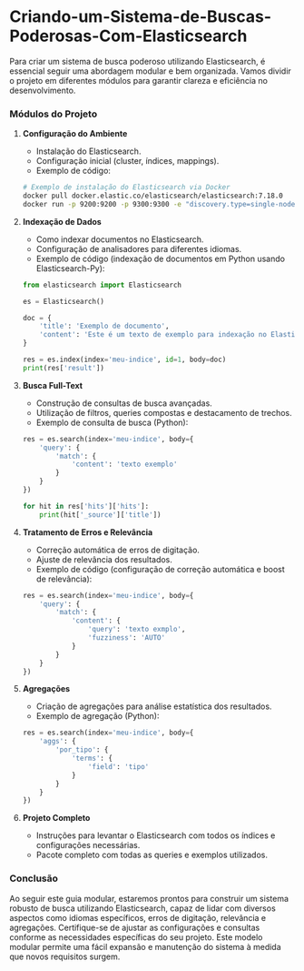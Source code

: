 # Criando-um-Sistema-de-Buscas-Poderosas-Com-Elasticsearch

Para criar um sistema de busca poderoso utilizando Elasticsearch, é essencial seguir uma abordagem modular e bem organizada. Vamos dividir o projeto em diferentes módulos para garantir clareza e eficiência no desenvolvimento.

### Módulos do Projeto

1. **Configuração do Ambiente**
   - Instalação do Elasticsearch.
   - Configuração inicial (cluster, índices, mappings).
   - Exemplo de código:

   ```bash
   # Exemplo de instalação do Elasticsearch via Docker
   docker pull docker.elastic.co/elasticsearch/elasticsearch:7.18.0
   docker run -p 9200:9200 -p 9300:9300 -e "discovery.type=single-node" docker.elastic.co/elasticsearch/elasticsearch:7.18.0
   ```

2. **Indexação de Dados**
   - Como indexar documentos no Elasticsearch.
   - Configuração de analisadores para diferentes idiomas.
   - Exemplo de código (indexação de documentos em Python usando Elasticsearch-Py):

   ```python
   from elasticsearch import Elasticsearch

   es = Elasticsearch()

   doc = {
       'title': 'Exemplo de documento',
       'content': 'Este é um texto de exemplo para indexação no Elasticsearch.'
   }

   res = es.index(index='meu-indice', id=1, body=doc)
   print(res['result'])
   ```

3. **Busca Full-Text**
   - Construção de consultas de busca avançadas.
   - Utilização de filtros, queries compostas e destacamento de trechos.
   - Exemplo de consulta de busca (Python):

   ```python
   res = es.search(index='meu-indice', body={
       'query': {
           'match': {
               'content': 'texto exemplo'
           }
       }
   })

   for hit in res['hits']['hits']:
       print(hit['_source']['title'])
   ```

4. **Tratamento de Erros e Relevância**
   - Correção automática de erros de digitação.
   - Ajuste de relevância dos resultados.
   - Exemplo de código (configuração de correção automática e boost de relevância):

   ```python
   res = es.search(index='meu-indice', body={
       'query': {
           'match': {
               'content': {
                   'query': 'texto exmplo',
                   'fuzziness': 'AUTO'
               }
           }
       }
   })
   ```

5. **Agregações**
   - Criação de agregações para análise estatística dos resultados.
   - Exemplo de agregação (Python):

   ```python
   res = es.search(index='meu-indice', body={
       'aggs': {
           'por_tipo': {
               'terms': {
                   'field': 'tipo'
               }
           }
       }
   })
   ```

6. **Projeto Completo**
   - Instruções para levantar o Elasticsearch com todos os índices e configurações necessárias.
   - Pacote completo com todas as queries e exemplos utilizados.

### Conclusão

Ao seguir este guia modular, estaremos prontos para construir um sistema robusto de busca utilizando Elasticsearch, capaz de lidar com diversos aspectos como idiomas específicos, erros de digitação, relevância e agregações. Certifique-se de ajustar as configurações e consultas conforme as necessidades específicas do seu projeto. Este modelo modular permite uma fácil expansão e manutenção do sistema à medida que novos requisitos surgem.
